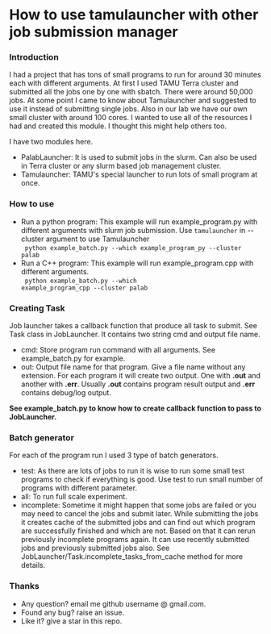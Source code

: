 # How to use tamulauncher with other job submission manager
### Introduction
I had a project that has tons of small programs to run for around 30 minutes each with different
arguments. At first I used TAMU Terra cluster and submitted all the jobs one by one with sbatch.
There were around 50,000 jobs. At some point I came to know about Tamulauncher and suggested to use
it instead of submitting single jobs. Also in our lab we have our own small cluster with around 100 cores.
I wanted to use all of the resources I had and created this module. I thought this might
help others too.

I have two modules here.
* PalabLauncher: It is used to submit jobs in the slurm. Can also be used in Terra cluster or any slurm based 
job management cluster.
* Tamulauncher: TAMU's special launcher to run lots of small program at once.

### How to use
* Run a python program: This example will run example_program.py with different arguments with slurm job submission. 
Use <code>tamulauncher</code> in --cluster argument to use Tamulauncher<br>
<code> python example_batch.py --which example_program_py --cluster palab </code>
* Run a C++ program: This example will run example_program.cpp with different arguments. <br>
<code> python example_batch.py --which example_program_cpp --cluster palab </code>

### Creating Task
Job launcher takes a callback function that produce all task to submit. See Task class in JobLauncher. It contains
two string cmd and output file name.
* cmd: Store program run command with all arguments. See example_batch.py for example.
* out: Output file name for that program. Give a file name without any extension. For each program it will create
two output. One with <b>.out</b> and another with <b>.err</b>. Usually <b>.out</b> contains program result output and
<b>.err</b> contains debug/log output.

<b>See example_batch.py to know how to create callback function to pass to JobLauncher.</b>

### Batch generator
For each of the program run I used 3 type of batch generators.
* test: As there are lots of jobs to run it is wise to run some small test programs to check if everything is good.
Use test to run small number of programs with different parameter. 
* all: To run full scale experiment.
* incomplete: Sometime it might happen that some jobs are failed or you may need to cancel the jobs and submit later. While
submitting the jobs it creates cache of the submitted jobs and can find out which program are successfully finished and which are not.
Based on that it can rerun previously incomplete programs again. It can use recently submitted jobs and previously submitted jobs also.
See JobLauncher/Task.incomplete_tasks_from_cache method for more details.

### Thanks
* Any question? email me github username @ gmail.com.
* Found any bug? raise an issue.
* Like it? give a star in this repo.